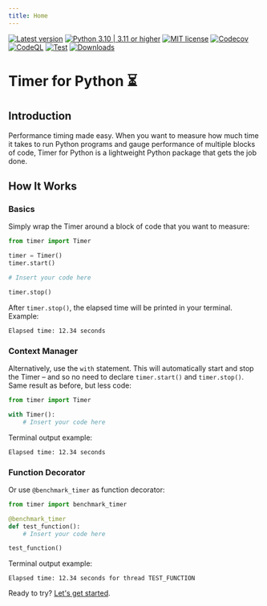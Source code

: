 ```yaml
---
title: Home
---
```


[![Latest version](https://img.shields.io/static/v1?label=version&message=0.7.1&color=yellowgreen)](https://github.com/jakob-bagterp/timer-for-python/releases/latest)
[![Python 3.10 | 3.11 or higher](https://img.shields.io/static/v1?label=python&message=3.10%20|%203.11%2B&color=blueviolet)](https://www.python.org)
[![MIT license](https://img.shields.io/static/v1?label=license&message=MIT&color=blue)](https://github.com/jakob-bagterp/timer-for-python/blob/master/LICENSE.md)
[![Codecov](https://codecov.io/gh/jakob-bagterp/timer-for-python/branch/master/graph/badge.svg?token=P4IT8WQO0R)](https://codecov.io/gh/jakob-bagterp/timer-for-python)
[![CodeQL](https://github.com/jakob-bagterp/timer-for-python/actions/workflows/codeql.yml/badge.svg)](https://github.com/jakob-bagterp/timer-for-python/actions/workflows/codeql.yml)
[![Test](https://github.com/jakob-bagterp/timer-for-python/actions/workflows/test.yml/badge.svg)](https://github.com/jakob-bagterp/timer-for-python/actions/workflows/test.yml)
[![Downloads](https://static.pepy.tech/badge/timer-for-python)](https://pepy.tech/project/timer-for-python)

# Timer for Python ⏳
## Introduction
Performance timing made easy. When you want to measure how much time it takes to run Python programs and gauge performance of multiple blocks of code, Timer for Python is a lightweight Python package that gets the job done.

## How It Works
### Basics
Simply wrap the Timer around a block of code that you want to measure:

```python linenums="1" hl_lines="6"
from timer import Timer

timer = Timer()
timer.start()

# Insert your code here

timer.stop()
```

After `timer.stop()`, the elapsed time will be printed in your terminal. Example:

```text title=""
Elapsed time: 12.34 seconds
```

### Context Manager
Alternatively, use the `with` statement. This will automatically start and stop the Timer – and so no need to declare `timer.start()` and `timer.stop()`. Same result as before, but less code:

```python linenums="1" hl_lines="4"
from timer import Timer

with Timer():
    # Insert your code here
```

Terminal output example:

```text title=""
Elapsed time: 12.34 seconds
```

### Function Decorator
Or use `@benchmark_timer` as function decorator:

```python linenums="1" hl_lines="3"
from timer import benchmark_timer

@benchmark_timer
def test_function():
    # Insert your code here

test_function()

```

Terminal output example:

```text title=""
Elapsed time: 12.34 seconds for thread TEST_FUNCTION
```

Ready to try? [Let's get started](./getting-started/index.md).
